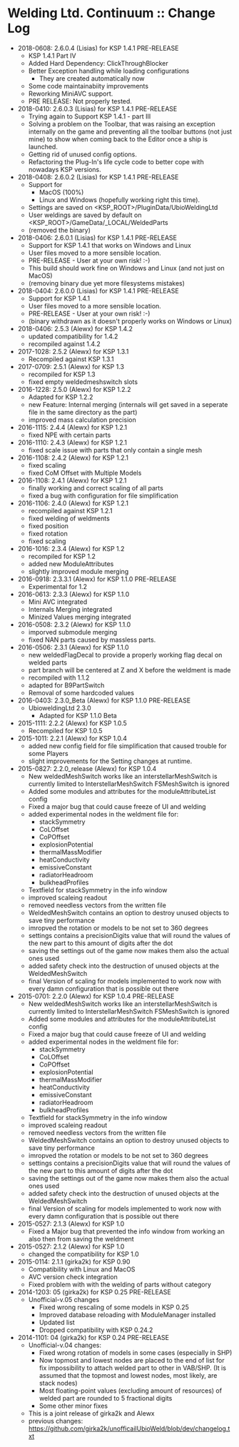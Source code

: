 # Welding Ltd. Continuum :: Change Log

* 2018-0608: 2.6.0.4 (Lisias) for KSP 1.4.1 PRE-RELEASE
	+ KSP 1.4.1 Part IV
	+ Added Hard Dependency: ClickThroughBlocker
	+ Better Exception handling while loading configurations
		- They are created automatically now
	+ Some code maintainabiity improvements
	+ Reworking MiniAVC support.
	+ PRE RELEASE: Not properly tested.
* 2018-0410: 2.6.0.3 (Lisias) for KSP 1.4.1 PRE-RELEASE
	+ Trying again to Support KSP 1.4.1 - part III
	+ Solving a problem on the Toolbar, that was raising an exception internally on the game and preventing all the toolbar buttons (not just mine) to show when coming back to the Editor once a ship is launched.
	+ Getting rid of unused config options.
	+ Refactoring the Plug-In's life cycle code to better cope with nowadays KSP versions.
* 2018-0408: 2.6.0.2 (Lisias) for KSP 1.4.1 PRE-RELEASE
	+ Support for
		- MacOS (100%)
		- Linux and Windows (hopefully working right this time).
	+ Settings are saved on <KSP_ROOT>/PluginData/UbioWeldingLtd
	+ User weldings are saved by default on <KSP_ROOT>/GameData/_LOCAL/WeldedParts
	+ (removed the binary)
* 2018-0406: 2.6.0.1 (Lisias) for KSP 1.4.1 PRE-RELEASE
	+ Support for KSP 1.4.1 that works on Windows and Linux
	+ User files moved to a more sensible location.
	+ PRE-RELEASE - User at your own risk! :-)
	+ This build should work fine on Windows and Linux (and not just on MacOS)
	+ (removing binary due yet more filesystems mistakes)
* 2018-0404: 2.6.0.0 (Lisias) for KSP 1.4.1 PRE-RELEASE
	+ Support for KSP 1.4.1
	+ User files moved to a more sensible location.
	+ PRE-RELEASE - User at your own risk! :-)
	+ (binary withdrawn as it doesn't properly works on Windows or Linux)
* 2018-0406: 2.5.3 (Alewx) for KSP 1.4.2
	+ updated compatibility for 1.4.2
	+ recompiled against 1.4.2
* 2017-1028: 2.5.2 (Alewx) for KSP 1.3.1
	+ Recompiled against KSP 1.3.1
* 2017-0709: 2.5.1 (Alewx) for KSP 1.3
	+ recompiled for KSP 1.3
	+ fixed empty weldedmeshswitch slots
* 2016-1228: 2.5.0 (Alewx) for KSP 1.2.2
	+ Adapted for KSP 1.2.2
	+ new Feature: Internal merging (internals will get saved in a seperate file in the same directory as the part)
	+ improved mass calculation precision
* 2016-1115: 2.4.4 (Alewx) for KSP 1.2.1
	+ fixed NPE with certain parts
* 2016-1110: 2.4.3 (Alewx) for KSP 1.2.1
	+ fixed scale issue with parts that only contain a single mesh
* 2016-1108: 2.4.2 (Alewx) for KSP 1.2.1
	+ fixed scaling
	+ fixed CoM Offset with Multiple Models
* 2016-1108: 2.4.1 (Alewx) for KSP 1.2.1
	+ finally working and correct scaling of all parts
	+ fixed a bug with configuration for file simplification
* 2016-1106: 2.4.0 (Alewx) for KSP 1.2.1
	+ recompiled against KSP 1.2.1
	+ fixed welding of weldments
	+ fixed position
	+ fixed rotation
	+ fixed scaling
* 2016-1016: 2.3.4 (Alewx) for KSP 1.2
	+ recompiled for KSP 1.2
	+ added new ModuleAttributes
	+ slightly improved module merging
* 2016-0918: 2.3.3.1 (Alewx) for KSP 1.1.0 PRE-RELEASE
	+ Experimental for 1.2
* 2016-0613: 2.3.3 (Alewx) for KSP 1.1.0
	+ Mini AVC integrated
	+ Internals Merging integrated
	+ Minized Values merging integrated
* 2016-0508: 2.3.2 (Alewx) for KSP 1.1.0
	+ imporved submodule merging
	+ fixed NAN parts caused by massless parts.
* 2016-0506: 2.3.1 (Alewx) for KSP 1.1.0
	+ new weldedFlagDecal to provide a properly working flag decal on welded parts
	+ part branch will be centered at Z and X before the weldment is made
	+ recompiled with 1.1.2
	+ adapted for B9PartSwitch
	+ Removal of some hardcoded values
* 2016-0403: 2.3.0_Beta (Alewx) for KSP 1.1.0 PRE-RELEASE
	+ UbioweldingLtd 2.3.0
		- Adapted for KSP 1.1.0 Beta
* 2015-1111: 2.2.2 (Alewx) for KSP 1.0.5
	+ Recompiled for KSP 1.0.5
* 2015-1011: 2.2.1 (Alewx) for KSP 1.0.4
	+ added new config field for file simplification that caused trouble for some Players
	+ slight improvements for the Setting changes at runtime.
* 2015-0827: 2.2.0_release (Alewx) for KSP 1.0.4
	+ New weldedMeshSwitch works like an interstellarMeshSwitch is currently limited to InterstellarMeshSwitch FSMeshSwitch is ignored
	+ Added some modules and attributes for the moduleAttributeList config
	+ Fixed a major bug that could cause freeze of UI and welding
	+ added experimental nodes in the weldment file for:
		- stackSymmetry
		- CoLOffset
		- CoPOffset
		- explosionPotential
		- thermalMassModifier
		- heatConductivity
		- emissiveConstant
		- radiatorHeadroom
		- bulkheadProfiles
	+ Textfield for stackSymmetry in the info window
	+ improved scaleing readout
	+ removed needless vectors from the written file
	+ WeldedMeshSwitch contains an option to destroy unused objects to save tiny performance
	+ imropved the rotation or models to be not set to 360 degrees
	+ settings contains a precisionDigits value that will round the values of the new part to this amount of digits after the dot
	+ saving the settings out of the game now makes them also the actual ones used
	+ added safety check into the destruction of unused objects at the WeldedMeshSwitch
	+ final Version of scaling for models implemented to work now with every damn configuration that is possible out there
* 2015-0701: 2.2.0 (Alewx) for KSP 1.0.4 PRE-RELEASE
	+ New weldedMeshSwitch works like an interstellarMeshSwitch is currently limited to InterstellarMeshSwitch FSMeshSwitch is ignored
	+ Added some modules and attributes for the moduleAttributeList config
	+ Fixed a major bug that could cause freeze of UI and welding
	+ added experimental nodes in the weldment file for:
		- stackSymmetry
		- CoLOffset
		- CoPOffset
		- explosionPotential
		- thermalMassModifier
		- heatConductivity
		- emissiveConstant
		- radiatorHeadroom
		- bulkheadProfiles
	+ Textfield for stackSymmetry in the info window
	+ improved scaleing readout
	+ removed needless vectors from the written file
	+ WeldedMeshSwitch contains an option to destroy unused objects to save tiny performance
	+ imropved the rotation or models to be not set to 360 degrees
	+ settings contains a precisionDigits value that will round the values of the new part to this amount of digits after the dot
	+ saving the settings out of the game now makes them also the actual ones used
	+ added safety check into the destruction of unused objects at the WeldedMeshSwitch
	+ final Version of scaling for models implemented to work now with every damn configuration that is possible out there
* 2015-0527: 2.1.3 (Alewx) for KSP 1.0
	+ Fixed a Major bug that prevented the info window from working an also then from saving the weldment
* 2015-0527: 2.1.2 (Alewx) for KSP 1.0
	+ changed the compatibility for KSP 1.0
* 2015-0114: 2.1.1 (girka2k) for KSP 0.90
	+ Compatibility with Linux and MacOS
	+ AVC version check integration
	+ Fixed problem with with the welding of parts without category
* 2014-1203: 05 (girka2k) for KSP 0.25 PRE-RELEASE
	+ Unofficial-v.05 changes
		- Fixed wrong rescaling of some models in KSP 0.25
		- Improved database reloading with ModuleManager installed
		- Updated <ModulesToIgnore> list
		- Dropped compatibility with KSP 0.24.2
* 2014-1101: 04 (girka2k) for KSP 0.24 PRE-RELEASE
	+ Unofficial-v.04 changes:
		- Fixed wrong rotation of models in some cases (especially in SHP)
		- Now topmost and lowest nodes are placed to the end of list for fix impossibility to attach welded part to other in VAB/SHP. (It is assumed that the topmost and lowest nodes, most likely, are stack nodes)
		- Most floating-point values (excluding amount of resources) of welded part are rounded to 5 fractional digits
		- Some other minor fixes
	+ This is a joint release of girka2k and Alewx
	+ previous changes: https://github.com/girka2k/unofficailUbioWeld/blob/dev/changelog.txt
